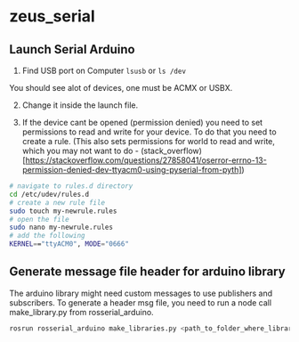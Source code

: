 # zeus_serial

## Launch Serial Arduino
1. Find USB port on Computer
`lsusb` or `ls /dev`

You should see alot of devices, one must be ACMX or USBX.

2. Change it inside the launch file.

3. If the device cant be opened (permission denied) you need to set permissions to read and write for your device. To do that you need to create a rule. (This also sets permissions for world to read and write, which you may not want to do - (stack_overflow)[https://stackoverflow.com/questions/27858041/oserror-errno-13-permission-denied-dev-ttyacm0-using-pyserial-from-pyth])

```bash
# navigate to rules.d directory
cd /etc/udev/rules.d
# create a new rule file
sudo touch my-newrule.rules
# open the file
sudo nano my-newrule.rules
# add the following
KERNEL=="ttyACM0", MODE="0666"
```


## Generate message file header for arduino library
The arduino library might need custom messages to use publishers and subscribers. To generate a header msg file, you need to run a node call make_library.py from rosserial_arduino.
```bash
rosrun rosserial_arduino make_libraries.py <path_to_folder_where_libraries_headers_are_created> <path_to_msg_folder>
```
